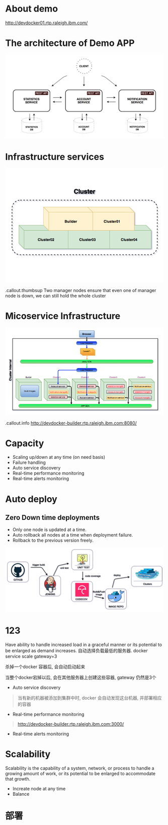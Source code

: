 <!SLIDE center subsection>
# About demo

http://devdocker01.rtp.raleigh.ibm.com/

<!SLIDE transition=turnUp>
# The architecture of Demo APP

![Alt text](../_images/app_infrastructure.png)

<!SLIDE>
# Infrastructure services

![Alt text](../_images/cluster_infrustructur.png)

.callout.thumbsup Two manager nodes ensure that even one of manager node is down, we can still hold the whole cluster

<!SLIDE>
# Micoservice Infrastructure

![Alt text](../_images/Internal_cluster.png)

.callout.info http://devdocker-builder.rtp.raleigh.ibm.com:8080/

<!SLIDE>
# Capacity

- Scaling up/down at any time (on need basis)
- Failure handling
- Auto service discovery
- Real-time performance monitoring
- Real-time alerts monitoring

<!SLIDE transition=turnUp>
# Auto deploy

## Zero Down time deployments

- Only one node is updated at a time.
- Auto rollback all nodes at a time when deployment failure.
- Rollback to the previous version freely.

![Alt text](../_images/deploy.png)

<!SLIDE>
# 123
Have ability to handle increased load in a graceful manner or its potential to be enlarged as demand increases.
自动选择负载最低的服务器.
docker service scale gateway=3

杀掉一个docker 容器后, 会自动启动起来

当整个docker宕掉以后, 会在其他服务器上创建这些容器, gateway 仍然是3个

- Auto service discovery
> 当有新的机器被添加到集群中时, docker 会自动发现这台机器, 并部署相应的容器

- Real-time performance monitoring
> http://devdocker-builder.rtp.raleigh.ibm.com:3000/

- Real-time alerts monitoring



<!SLIDE transition=turnUp>
# Scalability

Scalability is the capability of a system, network, or process to handle a growing amount of work, or its potential to be enlarged to accommodate that growth.

- Increate node at any time
- Balance

# 部署
